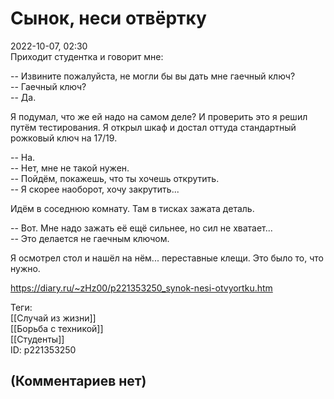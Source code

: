 Сынок, неси отвёртку
====================

  
2022-10-07, 02:30  
 Приходит студентка и говорит мне:   
   
 -- Извините пожалуйста, не могли бы вы дать мне гаечный ключ?   
 -- Гаечный ключ?   
 -- Да.   
   
 Я подумал, что же ей надо на самом деле? И проверить это я решил путём тестирования. Я открыл шкаф и достал оттуда стандартный рожковый ключ на 17/19.   
   
 -- На.   
 -- Нет, мне не такой нужен.   
 -- Пойдём, покажешь, что ты хочешь открутить.   
 -- Я скорее наоборот, хочу закрутить...   
   
 Идём в соседнюю комнату. Там в тисках зажата деталь.   
   
 -- Вот. Мне надо зажать её ещё сильнее, но сил не хватает...   
 -- Это делается не гаечным ключом.   
   
 Я осмотрел стол и нашёл на нём... переставные клещи. Это было то, что нужно.   
  
<https://diary.ru/~zHz00/p221353250_synok-nesi-otvyortku.htm>  
  
Теги:  
[[Случай из жизни]]  
[[Борьба с техникой]]  
[[Студенты]]  
ID: p221353250  


(Комментариев нет)
------------------